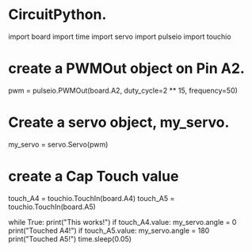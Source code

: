 # CircuitPython.
import board
import time
import servo
import pulseio
import touchio

# create a PWMOut object on Pin A2.
pwm = pulseio.PWMOut(board.A2, duty_cycle=2 ** 15, frequency=50)
 
# Create a servo object, my_servo.
my_servo = servo.Servo(pwm)

# create a Cap Touch value
touch_A4 = touchio.TouchIn(board.A4)
touch_A5 = touchio.TouchIn(board.A5)

while True:
    print("This works!")
    if touch_A4.value:
        my_servo.angle = 0
        print("Touched A4!")
    if touch_A5.value:
        my_servo.angle = 180
        print("Touched A5!")
    time.sleep(0.05)
